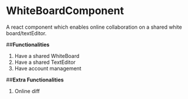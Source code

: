 # WhiteBoardComponent

A react component which enables online collaboration on a shared white board/textEditor.

##__Functionalities__
1. Have a shared WhiteBoard
2. Have a shared TextEditor
3. Have account management


##__Extra Functionalities__
1. Online diff
